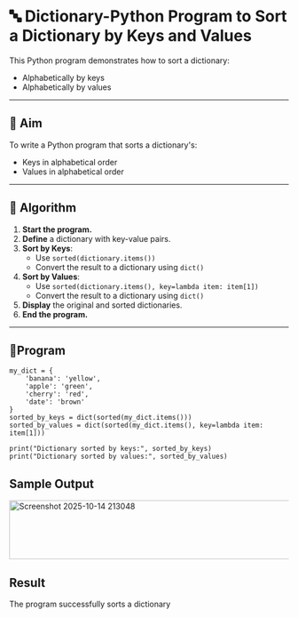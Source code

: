 # 🔤 Dictionary-Python Program to Sort a Dictionary by Keys and Values

This Python program demonstrates how to sort a dictionary:
- Alphabetically by keys
- Alphabetically by values

---

## 🎯 Aim

To write a Python program that sorts a dictionary's:
- Keys in alphabetical order
- Values in alphabetical order

---

## 🧠 Algorithm

1. **Start the program.**
2. **Define** a dictionary with key-value pairs.
3. **Sort by Keys**:
   - Use `sorted(dictionary.items())`
   - Convert the result to a dictionary using `dict()`
4. **Sort by Values**:
   - Use `sorted(dictionary.items(), key=lambda item: item[1])`
   - Convert the result to a dictionary using `dict()`
5. **Display** the original and sorted dictionaries.
6. **End the program.**

---

## 🧪Program
```
my_dict = {
    'banana': 'yellow',
    'apple': 'green',
    'cherry': 'red',
    'date': 'brown'
}
sorted_by_keys = dict(sorted(my_dict.items()))
sorted_by_values = dict(sorted(my_dict.items(), key=lambda item: item[1]))

print("Dictionary sorted by keys:", sorted_by_keys)
print("Dictionary sorted by values:", sorted_by_values)
```

## Sample Output
<img width="809" height="106" alt="Screenshot 2025-10-14 213048" src="https://github.com/user-attachments/assets/593fdd52-08a9-4d26-8bdd-eb8361cf29ec" />

## Result
The program successfully sorts a dictionary
